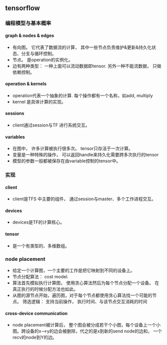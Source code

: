 ## tensorflow
### 编程模型与基本概率
#### graph & nodes & edges
- 有向图。 它代表了数据流的计算， 其中一些节点负责维护&更新&持久化状态、分支与循环控制。
- 节点。 是operation的实例化。 
- 边有两种类型： 一种上面可以流动数据即tensor.  另外一种不能流数据， 只做依赖控制。

#### operation & kernels
- operation代表一个抽象的计算. 每个操作都有一个名称，如add, multiply
- kernel 是具体计算的实现。

#### sessions
- client通过session与TF 进行系统交互。

#### variables
- 在图中， 许多计算被执行很多次。 tensor只存活于一次计算。
- 变量是一种特殊的操作， 可以返回handle来持久化需要跨多次执行的tensor
- 模型的参数一般都被保存在由variable控制的tensor中。

### 实现
#### client
- client是TFS 中主要的组件， 通过session与master、多个工作进程交互。
#### devices
- devices是TF的计算核心。
#### tensor
- 是一个有类型的、多维数组。

### node placement
- 给定一个计算图，一个主要的工作是把它映射到不同的设备上。
- 节点分配算法： cost model.
- 算法首先模拟执行计算图， 使用贪心算法然后为每个节点分配一个设备。 在真正执行的时候分配方法也如此。
- 从图的源节点开始，遍历图，对于每个节点都使用贪心算法找一个可能的节点。 筛选逻辑： 支持当前操作， 执行时间、与该节点交互消耗的时间

#### cross-device communication
- node placement被计算后， 整个图会被分成若干个小图，每个设备上一个小图。跨设备的x-->y的边会被删除，代之的是x到新的send node的边和， 一个recv的node到Y的边。